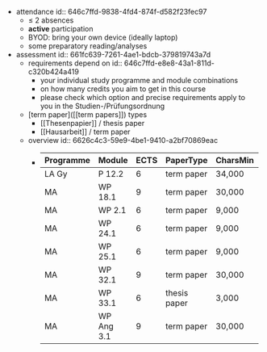 - attendance
  id:: 646c7ffd-9838-4fd4-874f-d582f23fec97
	- $\leq$ 2 absences
	- **active** participation
	- BYOD: bring your own device (ideally laptop)
	- some preparatory reading/analyses
- assessment
  id:: 661fc639-7261-4ae1-bdcb-379819743a7d
	- requirements depend on
	  id:: 646c7ffd-e8e8-43a1-811d-c320b424a419
		- your individual study programme and module combinations
		- on how many credits you aim to get in this course
		- please check which option and precise requirements apply to you in the Studien-/Prüfungsordnung
	- [term paper]([[term papers]]) types
		- [[Thesenpapier]] / thesis paper
		- [[Hausarbeit]] / term paper
	- overview
	  id:: 6626c4c3-59e9-4be1-9410-a2bf70869eac
		- | Programme | Module     | ECTS | PaperType    | CharsMin | CharsMax |
		  |-----------|------------|------|--------------|----------|---------:|
		  | LA Gy     | P 12.2     | 6    | term paper   | 34,000   |   51,000 |
		  | MA        | WP 18.1    | 9    | term paper   | 30,000   |   37,500 |
		  | MA        | WP 2.1     | 6    | term paper   | 9,000    |   12,000 |
		  | MA        | WP 24.1    | 6    | term paper   | 9,000    |   12,000 |
		  | MA        | WP 25.1    | 6    | term paper   | 9,000    |   12,000 |
		  | MA        | WP 32.1    | 9    | term paper   | 30,000   |   37,500 |
		  | MA        | WP 33.1    | 6    | thesis paper | 3,000    |    6,000 |
		  | MA        | WP Ang 3.1 | 9    | term paper   | 30,000   |   37,500 |